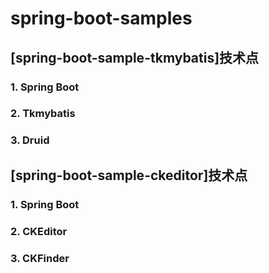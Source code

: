 # spring-boot-samples

## [spring-boot-sample-tkmybatis]技术点
### 1. Spring Boot
### 2. Tkmybatis
### 3. Druid

## [spring-boot-sample-ckeditor]技术点
### 1. Spring Boot
### 2. CKEditor
### 3. CKFinder

